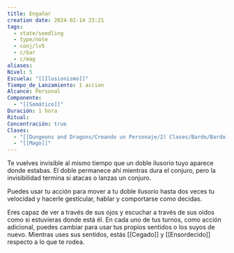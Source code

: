 ```yaml
---
title: Engañar
creation date: 2024-02-14 23:21
tags:
  - state/seedling
  - type/note
  - conj/lv5
  - c/bar
  - c/mag
aliases: 
Nivel: 5
Escuela: "[[Ilusionismo]]"
Tiempo_de_Lanzamiento: 1 accion
Alcance: Personal
Componente:
  - "[[Somático]]"
Duración: 1 hora
Ritual: 
Concentración: true
Clases:
  - "[[Dungeons and Dragons/Creando un Personaje/2) Clases/Bardo/Bardo]]"
  - "[[Mago]]"
---
```

Te vuelves invisible al mismo tiempo que un doble ilusorio tuyo aparece donde estabas. El doble permanece ahí mientras dura el conjuro, pero la invisibilidad termina si atacas o lanzas un conjuro.

Puedes usar tu acción para mover a tu doble ilusorio hasta dos veces tu velocidad y hacerle gesticular, hablar y comportarse como decidas.

Eres capaz de ver a través de sus ojos y escuchar a través de sus oídos como si estuvieras donde está él. En cada uno de tus turnos, como acción adicional, puedes cambiar para usar tus propios sentidos o los suyos de nuevo. Mientras uses sus sentidos, estás [[Cegado]] y [[Ensordecido]] respecto a lo que te rodea.